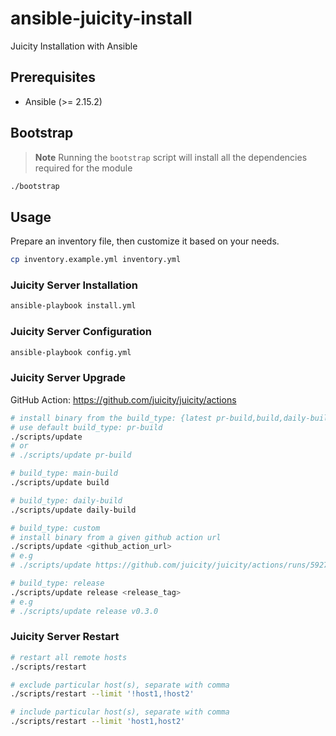 # ansible-juicity-install

Juicity Installation with Ansible

## Prerequisites

- Ansible (>= 2.15.2)

## Bootstrap

> **Note**
> Running the `bootstrap` script will install all the dependencies required for the module

```bash
./bootstrap
```

## Usage

Prepare an inventory file, then customize it based on your needs.

```bash
cp inventory.example.yml inventory.yml
```

### Juicity Server Installation

```bash
ansible-playbook install.yml
```

### Juicity Server Configuration

```bash
ansible-playbook config.yml
```

### Juicity Server Upgrade

GitHub Action: https://github.com/juicity/juicity/actions

```bash
# install binary from the build_type: {latest pr-build,build,daily-build}
# use default build_type: pr-build
./scripts/update
# or
# ./scripts/update pr-build

# build_type: main-build
./scripts/update build

# build_type: daily-build
./scripts/update daily-build

# build_type: custom
# install binary from a given github action url
./scripts/update <github_action_url>
# e.g
# ./scripts/update https://github.com/juicity/juicity/actions/runs/5927920609

# build_type: release
./scripts/update release <release_tag>
# e.g
# ./scripts/update release v0.3.0
```

### Juicity Server Restart

```bash
# restart all remote hosts
./scripts/restart

# exclude particular host(s), separate with comma
./scripts/restart --limit '!host1,!host2'

# include particular host(s), separate with comma
./scripts/restart --limit 'host1,host2'
```
